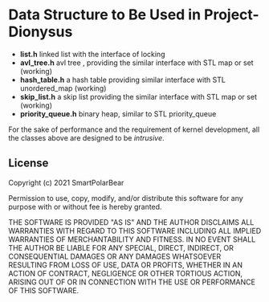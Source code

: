 # Data Structure to Be Used in Project-Dionysus

- **list.h** linked list with the interface of locking 
- **avl_tree.h** avl tree , providing the similar interface with STL map or set (working) 
- **hash_table.h** a hash table providing similar interface with STL unordered_map (working) 
- **skip_list.h** a skip list providing the similar interface with STL map or set (working) 
- **priority_queue.h** binary heap, similar to STL priority_queue

For the sake of performance and the requirement of kernel development, all the classes above are designed to be *intrusive*. 

## License
Copyright (c) 2021 SmartPolarBear

Permission to use, copy, modify, and/or distribute this software for any
purpose with or without fee is hereby granted.

THE SOFTWARE IS PROVIDED "AS IS" AND THE AUTHOR DISCLAIMS ALL WARRANTIES WITH
REGARD TO THIS SOFTWARE INCLUDING ALL IMPLIED WARRANTIES OF MERCHANTABILITY
AND FITNESS. IN NO EVENT SHALL THE AUTHOR BE LIABLE FOR ANY SPECIAL, DIRECT,
INDIRECT, OR CONSEQUENTIAL DAMAGES OR ANY DAMAGES WHATSOEVER RESULTING FROM
LOSS OF USE, DATA OR PROFITS, WHETHER IN AN ACTION OF CONTRACT, NEGLIGENCE OR
OTHER TORTIOUS ACTION, ARISING OUT OF OR IN CONNECTION WITH THE USE OR
PERFORMANCE OF THIS SOFTWARE.